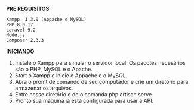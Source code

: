 **PRE REQUISITOS**

    Xampp  3.3.0 (Appache e MySQL)
    PHP 8.0.17 
    Laravel 9.2
    Node.js
    Composer 2.3.3

**INICIANDO**

1.  Instale o Xampp para simular o servidor local. Os pacotes necesários são o PHP, MySQL e o Apache.
2.  Start o Xampp e inicie o Appache e o MySQL.
3.  Abra o promt de comando de seu computador e crie um diretório para armazenar os arquivos.
4.  Entre nesse diretório e de o comanda php artisan serve.
5.  Pronto sua máquina já está configurada para usar a API.
